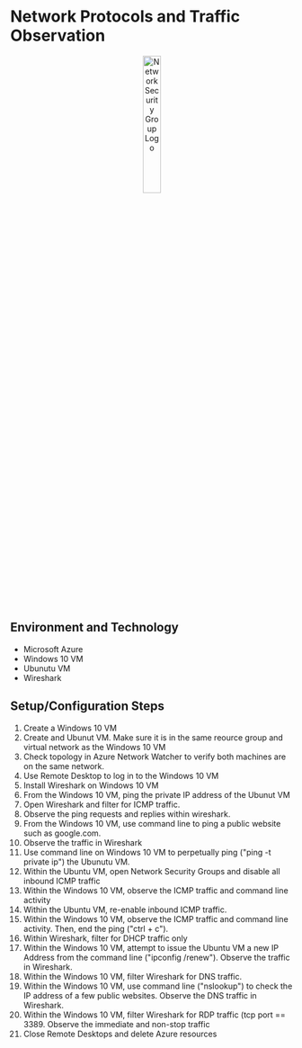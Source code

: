 <h1> Network Protocols and Traffic Observation</h1>
<p align="center">
<img src="https://abouconde335669239.files.wordpress.com/2018/12/imagesa040026w.png" height="25%" width="25%" alt="Network Security Group Logo"/>
</p>

<h2> Environment and Technology </h2>  

- Microsoft Azure
- Windows 10 VM
- Ubunutu VM
- Wireshark  

<h2> Setup/Configuration Steps </h2>

1. Create a Windows 10 VM
2. Create and Ubunut VM. Make sure it is in the same reource group and virtual network as the Windows 10 VM
3. Check topology in Azure Network Watcher to verify both machines are on the same network.
4. Use Remote Desktop to log in to the Windows 10 VM
5. Install Wireshark on Windows 10 VM
6. From the Windows 10 VM, ping the private IP address of the Ubunut VM
7. Open Wireshark and filter for ICMP traffic.
8. Observe the ping requests and replies within wireshark. 
9. From the Windows 10 VM, use command line to ping a public website such as google.com.
10. Observe the traffic in Wireshark
11. Use command line on Windows 10 VM to perpetually ping ("ping -t private ip") the Ubunutu VM.
12. Within the Ubuntu VM, open Network Security Groups and disable all inbound ICMP traffic
13. Within the Windows 10 VM, observe the ICMP traffic and command line activity
14. Within the Ubuntu VM, re-enable inbound ICMP traffic.
15. Within the Windows 10 VM, observe the ICMP traffic and command line activity. Then, end the ping ("ctrl + c").
16. Within Wireshark, filter for DHCP traffic only
17. Within the Windows 10 VM, attempt to issue the Ubuntu VM a new IP Address from the command line ("ipconfig /renew"). Observe the traffic in Wireshark.
18. Within the Windows 10 VM, filter Wireshark for DNS traffic.
19. Within the Windows 10 VM, use command line ("nslookup") to check the IP address of a few public websites. Observe the DNS traffic in Wireshark.
20. Within the Windows 10 VM, filter Wireshark for RDP traffic (tcp port == 3389. Observe the immediate and non-stop traffic
21. Close Remote Desktops and delete Azure resources
 


